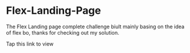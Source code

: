 # Flex-Landing-Page

The Flex Landing page complete challenge biult mainly basing on the idea of flex bo, thanks for checking out my solution.

Tap this link to view
